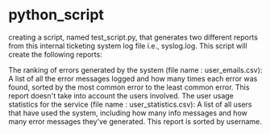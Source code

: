 # python_script
creating a script, named test_script.py, that generates two different reports from this internal ticketing system log file i.e., syslog.log. This script will create the following reports:

The ranking of errors generated by the system (file name : user_emails.csv):
A list of all the error messages logged and how many times each error was found, sorted by the most common error to the least common error. This report doesn't take into account the users involved.
The user usage statistics for the service (file name : user_statistics.csv): 
A list of all users that have used the system, including how many info messages and how many error messages they've generated. This report is sorted by username.
